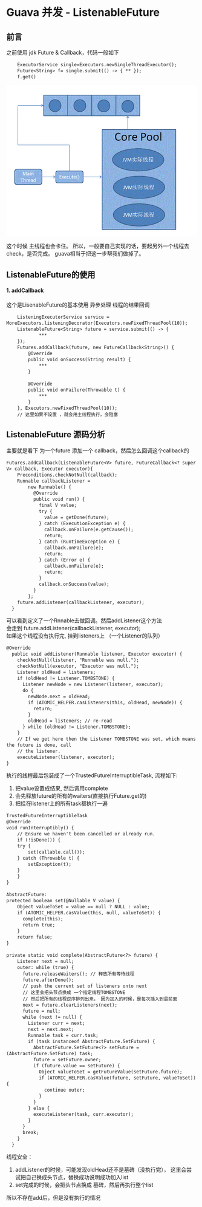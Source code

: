 # Guava 并发 - ListenableFuture 

## 前言

之前使用 jdk Future & Callback，代码一般如下

```
    ExecutorService single=Executors.newSingleThreadExecutor();
    Future<String> f= single.submit(() -> { ** });
    f.get()
```

![线程池](pic1.jpg)

这个时候 主线程也会卡住。
所以，一般要自己实现的话，要起另外一个线程去check，是否完成。
guava相当于把这一步帮我们做掉了。


## ListenableFuture的使用

#### 1. addCallback 

这个是LisenableFuture的基本使用
异步处理 线程的结果回调

```
    ListeningExecutorService service = MoreExecutors.listeningDecorator(Executors.newFixedThreadPool(10));
    ListenableFuture<String> future = service.submit(() -> {
            ***
    });
    Futures.addCallback(future, new FutureCallback<String>() {
        @Override
        public void onSuccess(String result) {
            ***
        }

        @Override
        public void onFailure(Throwable t) {
            ***
        }
    }, Executors.newFixedThreadPool(10)); 
    // 这里如果不设置 ，就会用主线程执行，会阻塞
```

## ListenableFuture 源码分析
主要就是看下
为一个future 添加一个 callback，然后怎么回调这个callback的
```
Futures.addCallback(ListenableFuture<V> future, FutureCallback<? super V> callback, Executor executor){
    Preconditions.checkNotNull(callback);
    Runnable callbackListener =
        new Runnable() {
          @Override
          public void run() {
            final V value;
            try {
              value = getDone(future);
            } catch (ExecutionException e) {
              callback.onFailure(e.getCause());
              return;
            } catch (RuntimeException e) {
              callback.onFailure(e);
              return;
            } catch (Error e) {
              callback.onFailure(e);
              return;
            }
            callback.onSuccess(value);
          }
        };
    future.addListener(callbackListener, executor);
  }
```

可以看到定义了一个Rnnable去做回调。然后addListener这个方法  
会走到 future.addListener(callbackListener, executor);  
如果这个线程没有执行完, 挂到listeners上 （一个Listener的队列）  
```
@Override
  public void addListener(Runnable listener, Executor executor) {
    checkNotNull(listener, "Runnable was null.");
    checkNotNull(executor, "Executor was null.");
    Listener oldHead = listeners;
    if (oldHead != Listener.TOMBSTONE) {
      Listener newNode = new Listener(listener, executor);
      do {
        newNode.next = oldHead;
        if (ATOMIC_HELPER.casListeners(this, oldHead, newNode)) {
          return;
        }
        oldHead = listeners; // re-read
      } while (oldHead != Listener.TOMBSTONE);
    }
    // If we get here then the Listener TOMBSTONE was set, which means the future is done, call
    // the listener.
    executeListener(listener, executor);
}
```

执行的线程最后包装成了一个TrustedFutureInterruptibleTask, 流程如下:
1. 把value设置成结果, 然后调用complete
2. 会先释放future的所有的waiters(直接执行Future.get的)
3. 把挂在listener上的所有task都执行一遍

```
TrustedFutureInterruptibleTask
@Override
void runInterruptibly() {
    // Ensure we haven't been cancelled or already run.
    if (!isDone()) {
    try {
        set(callable.call());
    } catch (Throwable t) {
        setException(t);
    }
    }
}

AbstractFuture:
protected boolean set(@Nullable V value) {
    Object valueToSet = value == null ? NULL : value;
    if (ATOMIC_HELPER.casValue(this, null, valueToSet)) {
      complete(this);
      return true;
    }
    return false;
}

private static void complete(AbstractFuture<?> future) {
    Listener next = null;
    outer: while (true) {
      future.releaseWaiters(); // 释放所有等待线程
      future.afterDone();
      // push the current set of listeners onto next
      // 这里会把头节点换成 一个指定线程TOMBSTONE
      // 然后把所有的线程逆序排列出来， 因为加入的时候，是每次插入到最前面
      next = future.clearListeners(next);
      future = null;
      while (next != null) {
        Listener curr = next;
        next = next.next;
        Runnable task = curr.task;
        if (task instanceof AbstractFuture.SetFuture) {
          AbstractFuture.SetFuture<?> setFuture = (AbstractFuture.SetFuture) task;
          future = setFuture.owner;
          if (future.value == setFuture) {
            Object valueToSet = getFutureValue(setFuture.future);
            if (ATOMIC_HELPER.casValue(future, setFuture, valueToSet)) {
              continue outer;
            }
          }
        } else {
          executeListener(task, curr.executor);
        }
      }
      break;
    }
  }
```

线程安全：

1. addListener的时候，可能发现oldHead还不是墓碑（没执行完）， 这里会尝试把自己换成头节点，替换成功说明成功加入list
2. set完成的时候，会把头节点换成 墓碑，然后再执行整个list

所以不存在add后，但是没有执行的情况
